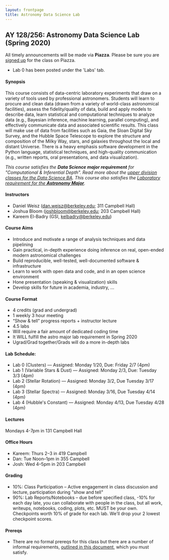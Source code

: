 ```yaml
---
layout: frontpage
title: Astronomy Data Science Lab
---
```


## AY 128/256: Astronomy Data Science Lab (Spring 2020)

<!--
<div class="alert alert-primary" role="alert">

Interested in taking this class? You should read the <a href="https://ucb-datalab.github.io/pages/prereq.html">Prereqs</a> page carefully to make sure you'll be a good fit.<br/>
</div>
-->

<div class="alert alert-info" role="alert">
 All timely announcements will be made via <b>Piazza</b>. Please be sure you are <a href="piazza.com/berkeley/spring2020/ay128256/home" alt="Piazza Homepage">signed up</a> for the class on Piazza.
</div>


<div class="alert alert-primary" role="alert">
<ul>
<li>Lab 0 has been posted under the 'Labs' tab.</li> 
<!-- <li>The first official meeting of the course will be 4-7pm in Campbell 131 on Jan 27. Be prepared to discuss your progress on Lab 0.</li> -->
</ul>
</div>

#### Synopsis

This course consists of data-centric laboratory experiments that draw on a variety of tools used by professional astronomers. Students will learn to procure and clean data (drawn from a variety of world-class astronomical facilities), assess the fidelity/quality of data, build and apply models to describe data, learn statistical and computational techniques to analyze data (e.g., Bayesian inference, machine learning, parallel computing), and effectively communicate data and associated scientific results.  This class will make use of data from facilities such as Gaia, the Sloan Digital Sky Survey, and the Hubble Space Telescope to explore the structure and composition of the Milky Way, stars, and galaxies throughout the local and distant Universe. There is a heavy emphasis software development in the Python language, statistical techniques, and high-quality communication (e.g., written reports, oral presentations, and data visualization).

<i>This course satisfies the <b>Data Science major requirement</b> for "Computational & Inferential Depth". Read more about the <a href="https://data.berkeley.edu/degrees/data-science-ba/upper-division">upper division classes for the Data Science BA</a>. This course also satisfies the <a href="https://astro.berkeley.edu/programs/undergraduate-program/astrophysics-major">Laboratory requirement for the <b>Astronomy Major</b></a>.</i>

#### Instructors

* Daniel Weisz (dan.weisz@berkeley.edu; 311 Campbell Hall)
* Joshua Bloom (joshbloom@berkeley.edu; 203 Campbell Hall)
* Kareem El-Badry (GSI, kelbadry@berkeley.edu)




#### Course Aims

* Introduce and motivate a range of analysis techniques and data pipelining
* Gain practical, in-depth experience doing inference on real, open-ended modern astronomical challenges
* Build reproducible, well-tested, well-documented software & infrastructure
* Learn to work with open data and code, and in an open science environment
* Hone presentation (speaking & visualization) skills
* Develop skills for future in academia, industry, ...


#### Course Format

* 4 credits (grad and undergrad)
* 1 weekly 3 hour meeting
* “Show & tell” progress reports + instructor lecture
* 4.5 labs
* Will require a fair amount of dedicated coding time
* It WILL fulfill the astro major lab requirement in Spring 2020
* Ugrad/Grad together/Grads will do a more in-depth labs 

#### Lab Schedule:
 * Lab 0 (Clusters) — Assigned: Monday 1/20, Due: Friday 2/7 (4pm)
 * Lab 1 (Variable Stars & Dust) — Assigned: Monday 2/3, Due: Tuesday 3/3 (4pm)
 * Lab 2 (Stellar Rotation) — Assigned: Monday 3/2, Due Tuesday 3/17 (4pm)
 * Lab 3 (Stellar Spectra) — Assigned: Monday 3/16, Due Tuesday 4/14 (4pm)
 * Lab 4 (Hubble's Constant) — Assigned: Monday 4/13, Due Tuesday 4/28 (4pm)

#### Lectures

Mondays 4-7pm in 131 Campbell Hall 


#### Office Hours

* Kareem: Thurs 2–3 in 419 Campbell
* Dan: Tue Noon–1pm in 355 Campbell
* Josh: Wed 4–5pm in 203 Campbell

#### Grading

 * 10%: Class Participation – Active engagement in class discussion and lecture, participation during "show and tell"
 * 90%: Lab Reports/Notebooks – due before specified class, -10% for each day late, you can collaborate with people in the class, but all work, writeups, notebooks, coding, plots, etc. MUST be your own. Checkpoints worth 10% of grade for each lab. We'll drop your 2 lowest checkpoint scores.



#### Prereqs

* There are no formal prereqs for this class but there are a number of informal requirements, [outlined in this document](https://ucb-datalab.github.io/pages/prereq.html), which you must satisfy.

